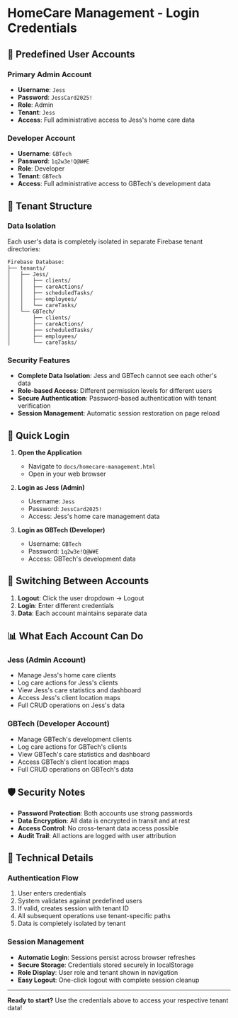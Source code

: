 # HomeCare Management - Login Credentials

## 🔐 Predefined User Accounts

### Primary Admin Account
- **Username**: `Jess`
- **Password**: `JessCard2025!`
- **Role**: Admin
- **Tenant**: `Jess`
- **Access**: Full administrative access to Jess's home care data

### Developer Account
- **Username**: `GBTech`
- **Password**: `1q2w3e!Q@W#E`
- **Role**: Developer
- **Tenant**: `GBTech`
- **Access**: Full administrative access to GBTech's development data

## 🏢 Tenant Structure

### Data Isolation
Each user's data is completely isolated in separate Firebase tenant directories:

```
Firebase Database:
├── tenants/
│   ├── Jess/
│   │   ├── clients/
│   │   ├── careActions/
│   │   ├── scheduledTasks/
│   │   ├── employees/
│   │   └── careTasks/
│   └── GBTech/
│       ├── clients/
│       ├── careActions/
│       ├── scheduledTasks/
│       ├── employees/
│       └── careTasks/
```

### Security Features
- **Complete Data Isolation**: Jess and GBTech cannot see each other's data
- **Role-based Access**: Different permission levels for different users
- **Secure Authentication**: Password-based authentication with tenant verification
- **Session Management**: Automatic session restoration on page reload

## 🚀 Quick Login

1. **Open the Application**
   - Navigate to `docs/homecare-management.html`
   - Open in your web browser

2. **Login as Jess (Admin)**
   - Username: `Jess`
   - Password: `JessCard2025!`
   - Access: Jess's home care management data

3. **Login as GBTech (Developer)**
   - Username: `GBTech`
   - Password: `1q2w3e!Q@W#E`
   - Access: GBTech's development data

## 🔄 Switching Between Accounts

1. **Logout**: Click the user dropdown → Logout
2. **Login**: Enter different credentials
3. **Data**: Each account maintains separate data

## 📊 What Each Account Can Do

### Jess (Admin Account)
- Manage Jess's home care clients
- Log care actions for Jess's clients
- View Jess's care statistics and dashboard
- Access Jess's client location maps
- Full CRUD operations on Jess's data

### GBTech (Developer Account)
- Manage GBTech's development clients
- Log care actions for GBTech's clients
- View GBTech's care statistics and dashboard
- Access GBTech's client location maps
- Full CRUD operations on GBTech's data

## 🛡️ Security Notes

- **Password Protection**: Both accounts use strong passwords
- **Data Encryption**: All data is encrypted in transit and at rest
- **Access Control**: No cross-tenant data access possible
- **Audit Trail**: All actions are logged with user attribution

## 🔧 Technical Details

### Authentication Flow
1. User enters credentials
2. System validates against predefined users
3. If valid, creates session with tenant ID
4. All subsequent operations use tenant-specific paths
5. Data is completely isolated by tenant

### Session Management
- **Automatic Login**: Sessions persist across browser refreshes
- **Secure Storage**: Credentials stored securely in localStorage
- **Role Display**: User role and tenant shown in navigation
- **Easy Logout**: One-click logout with complete session cleanup

---

**Ready to start?** Use the credentials above to access your respective tenant data!
